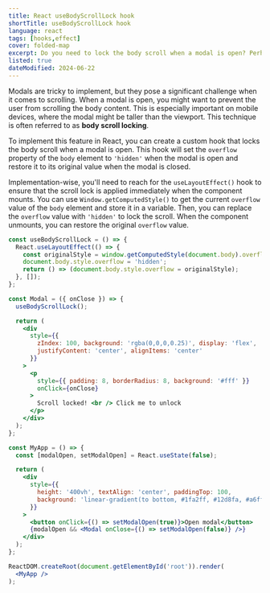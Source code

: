 ```yaml
---
title: React useBodyScrollLock hook
shortTitle: useBodyScrollLock hook
language: react
tags: [hooks,effect]
cover: folded-map
excerpt: Do you need to lock the body scroll when a modal is open? Perhaps this custom hook can help.
listed: true
dateModified: 2024-06-22
---
```


Modals are tricky to implement, but they pose a significant challenge when it comes to scrolling. When a modal is open, you might want to prevent the user from scrolling the body content. This is especially important on mobile devices, where the modal might be taller than the viewport. This technique is often referred to as **body scroll locking**.

To implement this feature in React, you can create a custom hook that locks the body scroll when a modal is open. This hook will set the `overflow` property of the `body` element to `'hidden'` when the modal is open and restore it to its original value when the modal is closed.

Implementation-wise, you'll need to reach for the `useLayoutEffect()` hook to ensure that the scroll lock is applied immediately when the component mounts. You can use `Window.getComputedStyle()` to get the current `overflow` value of the `body` element and store it in a variable. Then, you can replace the `overflow` value with `'hidden'` to lock the scroll. When the component unmounts, you can restore the original `overflow` value.

```jsx
const useBodyScrollLock = () => {
  React.useLayoutEffect(() => {
    const originalStyle = window.getComputedStyle(document.body).overflow;
    document.body.style.overflow = 'hidden';
    return () => (document.body.style.overflow = originalStyle);
  }, []);
};

const Modal = ({ onClose }) => {
  useBodyScrollLock();

  return (
    <div
      style={{
        zIndex: 100, background: 'rgba(0,0,0,0.25)', display: 'flex',
        justifyContent: 'center', alignItems: 'center'
      }}
    >
      <p
        style={{ padding: 8, borderRadius: 8, background: '#fff' }}
        onClick={onClose}
      >
        Scroll locked! <br /> Click me to unlock
      </p>
    </div>
  );
};

const MyApp = () => {
  const [modalOpen, setModalOpen] = React.useState(false);

  return (
    <div
      style={{
        height: '400vh', textAlign: 'center', paddingTop: 100,
        background: 'linear-gradient(to bottom, #1fa2ff, #12d8fa, #a6ffcb)'
      }}
    >
      <button onClick={() => setModalOpen(true)}>Open modal</button>
      {modalOpen && <Modal onClose={() => setModalOpen(false)} />}
    </div>
  );
};

ReactDOM.createRoot(document.getElementById('root')).render(
  <MyApp />
);
```
